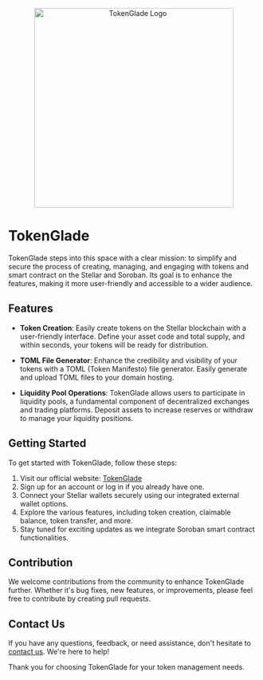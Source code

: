 <p align="center"><a href="https://tokenglade.com" target="_blank"><img src="https://tokenglade.com/build/assets/lights-c425c569.png" width="400" alt="TokenGlade Logo"></a></p>




# TokenGlade

TokenGlade steps into this space with a clear mission: to simplify and secure the process of creating, managing, and engaging with tokens and smart contract on the Stellar and Soroban. Its goal is to enhance the features, making it more user-friendly and accessible to a wider audience.

## Features

- **Token Creation**: Easily create tokens on the Stellar blockchain with a user-friendly interface. Define your asset code and total supply, and within seconds, your tokens will be ready for distribution.

- **TOML File Generator**: Enhance the credibility and visibility of your tokens with a TOML (Token Manifesto) file generator. Easily generate and upload TOML files to your domain hosting.

- **Liquidity Pool Operations**: TokenGlade allows users to participate in liquidity pools, a fundamental component of decentralized exchanges and trading platforms. Deposit assets to increase reserves or withdraw to manage your liquidity positions.

## Getting Started

To get started with TokenGlade, follow these steps:

1. Visit our official website: [TokenGlade](https://www.tokenglade.com)
2. Sign up for an account or log in if you already have one.
3. Connect your Stellar wallets securely using our integrated external wallet options.
4. Explore the various features, including token creation, claimable balance, token transfer, and more.
5. Stay tuned for exciting updates as we integrate Soroban smart contract functionalities.

## Contribution

We welcome contributions from the community to enhance TokenGlade further. Whether it's bug fixes, new features, or improvements, please feel free to contribute by creating pull requests.

## Contact Us

If you have any questions, feedback, or need assistance, don't hesitate to [contact us](mailto:info@tokenglade.com). We're here to help!

Thank you for choosing TokenGlade for your token management needs.
